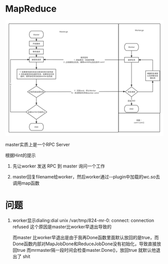 # MapReduce
![MapReduce FlowChart](./assert/Flowchart_of_Lab_1.svg)

master实质上是一个RPC Server

根据Hint的提示

1. 先让worker 发送 RPC 到 master 询问一个工作

2. master回复filename给worker，然后worker通过--plugin中加载的wc.so去调用map函数

# 问题
1. worker显示dialing:dial unix /var/tmp/824-mr-0: connect: connection refused
    这个原因是master比worker早退出导致的

    而master 比worker早退出是由于我再Done函数里面默认放回的是true，而Done函数内部对MapJobDone和ReduceJobDone没有初始化，导致直接放回true
    而mrmaster隔一段时间会检查master.Done()，放回true 就默认他退出了 shit